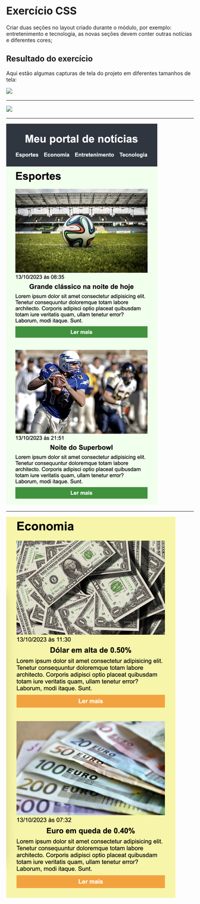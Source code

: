 # Exercício CSS
Criar duas seções no layout criado durante o módulo, por exemplo: entretenimento e tecnologia, as novas seções devem conter outras notícias e diferentes cores;
## Resultado do exercício

Aqui estão algumas capturas de tela do projeto em diferentes tamanhos de tela:

<div>
  <img src="./assets/Image/img4.png" />
  <hr>
  <img src="./assets/Image/img3.png" />
  <hr>
  <img src="./assets/Image/img1.png" />
  <hr>
  <img src="./assets/Image/img2.png" />
<div>
